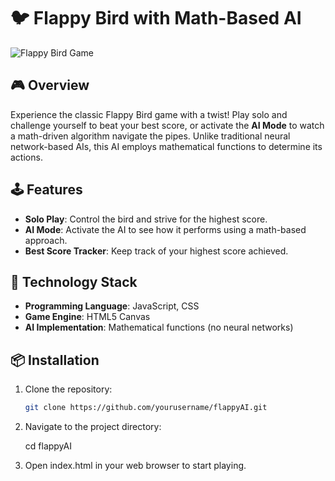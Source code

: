 # 🐦 Flappy Bird with Math-Based AI

![Flappy Bird Game](./assets/gameplay.gif)

## 🎮 Overview

Experience the classic Flappy Bird game with a twist! Play solo and challenge yourself to beat your best score, or activate the **AI Mode** to watch a math-driven algorithm navigate the pipes. Unlike traditional neural network-based AIs, this AI employs mathematical functions to determine its actions.

## 🕹️ Features

- **Solo Play**: Control the bird and strive for the highest score.
- **AI Mode**: Activate the AI to see how it performs using a math-based approach.
- **Best Score Tracker**: Keep track of your highest score achieved.

## 🔧 Technology Stack

- **Programming Language**: JavaScript, CSS
- **Game Engine**: HTML5 Canvas
- **AI Implementation**: Mathematical functions (no neural networks)

## 📦 Installation

1. Clone the repository:

   ```bash
   git clone https://github.com/yourusername/flappyAI.git

2. Navigate to the project directory:

    cd flappyAI

3. Open index.html in your web browser to start playing.